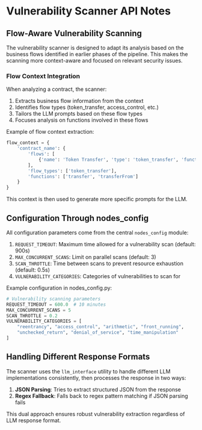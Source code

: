 # Vulnerability Scanner API Notes

## Flow-Aware Vulnerability Scanning

The vulnerability scanner is designed to adapt its analysis based on the business flows identified in earlier phases of the pipeline. This makes the scanning more context-aware and focused on relevant security issues.

### Flow Context Integration

When analyzing a contract, the scanner:

1. Extracts business flow information from the context
2. Identifies flow types (token_transfer, access_control, etc.)
3. Tailors the LLM prompts based on these flow types
4. Focuses analysis on functions involved in these flows

Example of flow context extraction:

```python
flow_context = {
    'contract_name': {
        'flows': [
            {'name': 'Token Transfer', 'type': 'token_transfer', 'functions': ['transfer', 'transferFrom']}
        ],
        'flow_types': ['token_transfer'],
        'functions': ['transfer', 'transferFrom']
    }
}
```

This context is then used to generate more specific prompts for the LLM.

## Configuration Through nodes_config

All configuration parameters come from the central `nodes_config` module:

1. `REQUEST_TIMEOUT`: Maximum time allowed for a vulnerability scan (default: 900s)
2. `MAX_CONCURRENT_SCANS`: Limit on parallel scans (default: 3)
3. `SCAN_THROTTLE`: Time between scans to prevent resource exhaustion (default: 0.5s)
4. `VULNERABILITY_CATEGORIES`: Categories of vulnerabilities to scan for

Example configuration in nodes_config.py:
```python
# Vulnerability scanning parameters
REQUEST_TIMEOUT = 600.0  # 10 minutes
MAX_CONCURRENT_SCANS = 5
SCAN_THROTTLE = 0.2
VULNERABILITY_CATEGORIES = [
    "reentrancy", "access_control", "arithmetic", "front_running",
    "unchecked_return", "denial_of_service", "time_manipulation"
]
```

## Handling Different Response Formats

The scanner uses the `llm_interface` utility to handle different LLM implementations consistently, then processes the response in two ways:

1. **JSON Parsing**: Tries to extract structured JSON from the response
2. **Regex Fallback**: Falls back to regex pattern matching if JSON parsing fails

This dual approach ensures robust vulnerability extraction regardless of LLM response format.
